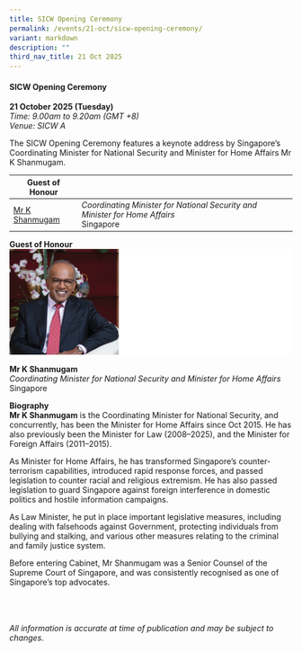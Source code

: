 ```yaml
---
title: SICW Opening Ceremony
permalink: /events/21-oct/sicw-opening-ceremony/
variant: markdown
description: ""
third_nav_title: 21 Oct 2025
---
```

#### **SICW Opening Ceremony**

**21 October 2025 (Tuesday)**  
*Time: 9.00am to 9.20am (GMT +8)*
<br>*Venue: SICW A*

The SICW Opening Ceremony features a keynote address by Singapore’s Coordinating Minister for National Security and Minister for Home Affairs Mr K Shanmugam. 

|**Guest of Honour**    |                                                              |
|------|------|
| [Mr K Shanmugam](/speakers/mr-k-shanmugam/)  | *Coordinating Minister for National Security and Minister for Home Affairs* <br>Singapore                |

**Guest of Honour**
![](/images/2025%20speakers/Mr_K_Shanmugam.png)

**Mr K Shanmugam**
<br>*Coordinating Minister for National Security and Minister for Home Affairs*
<br>Singapore

**Biography**
<br>**Mr K Shanmugam** is the Coordinating Minister for National Security, and concurrently, has been the Minister for Home Affairs since Oct 2015. He has also previously been the Minister for Law (2008–2025), and the Minister for Foreign Affairs (2011–2015).

As Minister for Home Affairs, he has transformed Singapore’s counter-terrorism capabilities, introduced rapid response forces, and passed legislation to counter racial and religious extremism. He has also passed legislation to guard Singapore against foreign interference in domestic politics and hostile information campaigns. 

As Law Minister, he put in place important legislative measures, including dealing with falsehoods against Government, protecting individuals from bullying and stalking, and various other measures relating to the criminal and family justice system. 

Before entering Cabinet, Mr Shanmugam was a Senior Counsel of the Supreme Court of Singapore, and was consistently recognised as one of Singapore’s top advocates.

<br><br><br>
*All information is accurate at time of publication and may be subject to changes.*